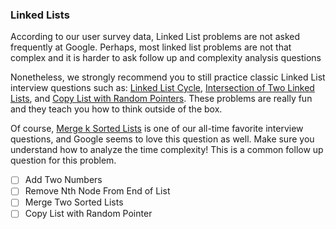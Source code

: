 ### Linked Lists
According to our user survey data, Linked List problems are not asked frequently at Google. Perhaps, most linked list problems are not that complex and it is harder to ask follow up and complexity analysis questions

Nonetheless, we strongly recommend you to still practice classic Linked List interview questions such as: [Linked List Cycle](), [Intersection of Two Linked Lists](), and [Copy List with Random Pointers](). These problems are really fun and they teach you how to think outside of the box.

Of course, [Merge k Sorted Lists]() is one of our all-time favorite interview questions, and Google seems to love this question as well. Make sure you understand how to analyze the time complexity! This is a common follow up question for this problem.


- [ ] Add Two Numbers 
- [ ] Remove Nth Node From End of List
- [ ] Merge Two Sorted Lists
- [ ] Copy List with Random Pointer